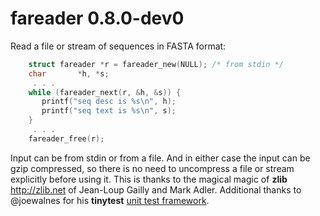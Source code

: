 # fareader 0.8.0-dev0

Read a file or stream of sequences in FASTA format:
```c
    struct fareader *r = fareader_new(NULL); /* from stdin */
    char       *h, *s;
     . . .
    while (fareader_next(r, &h, &s)) {
       printf("seq desc is %s\n", h);
       printf("seq text is %s\n", s);
    }
     . . .
    fareader_free(r);
```
Input can be from stdin or from a file. And in either case the input can be gzip
compressed, so there is no need to uncompress a file or stream explicitly before
using it. This is thanks to the magical magic of **zlib** http://zlib.net of
Jean-Loup Gailly and Mark Adler. Additional thanks to @joewalnes for his
**tinytest** [unit test framework](https://github.com/joewalnes/tinytest).
